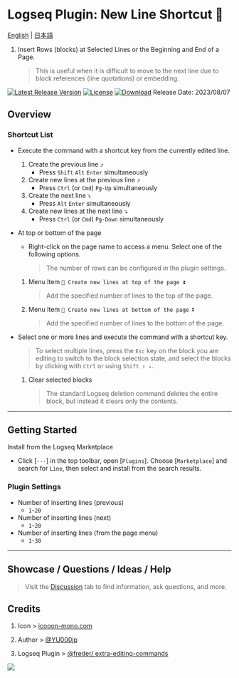 # Logseq Plugin: New Line Shortcut 🦢

[English](https://github.com/YU000jp/logseq-plugin-blank-line) | [日本語](https://github.com/YU000jp/logseq-plugin-blank-line/blob/main/readme.ja.md)

1. Insert Rows (blocks) at Selected Lines or the Beginning and End of a Page.
   > This is useful when it is difficult to move to the next line due to block references (line quotations) or embedding.

[![Latest Release Version](https://img.shields.io/github/v/release/YU000jp/logseq-plugin-blank-line)](https://github.com/YU000jp/logseq-plugin-blank-line/releases)
[![License](https://img.shields.io/github/license/YU000jp/logseq-plugin-blank-line?color=blue)](https://github.com/YU000jp/logseq-plugin-blank-line/LICENSE)
[![Download](https://img.shields.io/github/downloads/YU000jp/logseq-plugin-blank-line/total.svg)](https://github.com/YU000jp/logseq-plugin-blank-line/releases)
Release Date: 2023/08/07

## Overview

### Shortcut List

- Execute the command with a shortcut key from the currently edited line.
   1. Create the previous line ⤴️
      - Press `Shift` `Alt` `Enter` simultaneously
   1. Create new lines at the previous line ⤴️
      - Press `Ctrl` (or `Cmd`) `Pg-Up` simultaneously
   1. Create the next line ⤵️
      - Press `Alt` `Enter` simultaneously
   1. Create new lines at the next line ⤵️
      - Press `Ctrl` (or `Cmd`) `Pg-Down` simultaneously

- At top or bottom of the page
   - Right-click on the page name to access a menu. Select one of the following options.
      > The number of rows can be configured in the plugin settings.
   1. Menu Item `🦢 Create new lines at top of the page ⏫`
      > Add the specified number of lines to the top of the page.
   2. Menu Item `🦢 Create new lines at bottom of the page ⏬`
      > Add the specified number of lines to the bottom of the page.

- Select one or more lines and execute the command with a shortcut key.
   > To select multiple lines, press the `Esc` key on the block you are editing to switch to the block selection state, and select the blocks by clicking with `Ctrl` or using `Shift ↑ ↓`.
   1. Clear selected blocks
      > The standard Logseq deletion command deletes the entire block, but instead it clears only the contents.

---

## Getting Started

Install from the Logseq Marketplace

   - Click [`---`] in the top toolbar, open [`Plugins`]. Choose [`Marketplace`] and search for `Line`, then select and install from the search results.

### Plugin Settings

- Number of inserting lines (previous)
  - `1`-`20`
- Number of inserting lines (next)
  - `1`-`20`
- Number of inserting lines (from the page menu)
  - `1`-`30`

---

## Showcase / Questions / Ideas / Help

> Visit the [Discussion](https://github.com/YU000jp/logseq-plugin-blank-line/discussions) tab to find information, ask questions, and more.

## Credits

1. Icon > [icooon-mono.com](https://icooon-mono.com/14658-%e3%82%b9%e3%83%af%e3%83%b3%e3%83%9c%e3%83%bc%e3%83%88%e3%81%ae%e7%84%a1%e6%96%99%e3%82%a4%e3%83%a9%e3%82%b9%e3%83%883/)

1. Author > [@YU000jp](https://github.com/YU000jp)

1. Logseq Plugin > [@freder/ extra-editing-commands](https://github.com/freder/logseq-plugin-extra-editing-commands)

<a href="https://www.buymeacoffee.com/yu000japan"><img src="https://img.buymeacoffee.com/button-api/?text=Buy me a pizza&emoji=🍕&slug=yu000japan&button_colour=FFDD00&font_colour=000000&font_family=Poppins&outline_colour=000000&coffee_colour=ffffff" /></a>
